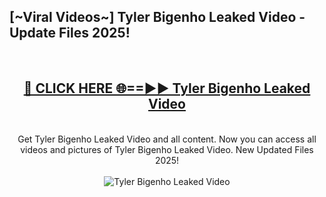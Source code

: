 <h2>[~Viral Videos~] Tyler Bigenho Leaked Video - Update Files 2025!</h2>
<br>
<div align="center">
<h2><a href="https://betterlinks.top/A2PfLJ" rel="nofollow">🔴 CLICK HERE 🌐==►► Tyler Bigenho Leaked Video</a></h2>
<br>
Get Tyler Bigenho Leaked Video and all content. Now you can access all videos and pictures of Tyler Bigenho Leaked Video. New Updated Files 2025!
<br>
<br>
<a href="https://betterlinks.top/A2PfLJ" rel="nofollow" data-target="animated-image.originalLink"><img src="https://i.ibb.co.com/WyWwxjT/player-gif2.gif" alt="Tyler Bigenho Leaked Video" style="max-width: 100%; display: inline-block;" data-target="animated-image.originalImage"></a>
</div>
<br>
